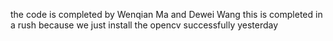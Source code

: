 the code is completed by Wenqian Ma and Dewei Wang
this is completed in a rush because we just install the opencv successfully yesterday
